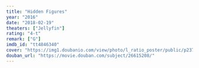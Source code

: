 ```yaml
---
title: "Hidden Figures"
year: "2016"
date: "2018-02-19"
theaters: ["Jellyfin"]
rating: "4-t"
remark: ["G"]
imdb_id: "tt4846340"
cover: "https://img1.doubanio.com/view/photo/l_ratio_poster/public/p2374067318.jpg"
douban_url: "https://movie.douban.com/subject/26615208/"
---
```

